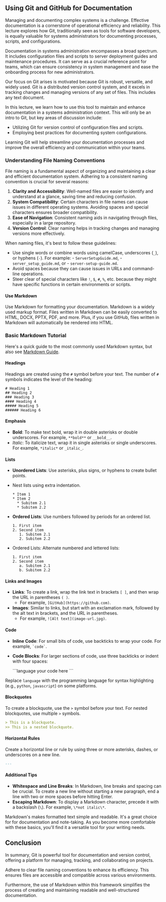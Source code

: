 ## Using Git and GitHub for Documentation

Managing and documenting complex systems is a challenge.
Effective documentation is a cornerstone of operational efficiency and reliability.
This lecture explores how Git, traditionally seen as tools for software developers,
is equally valuable for systems administrators for
documenting processes, scripts, and configurations.

Documentation in systems administration encompasses a broad spectrum.
It includes configuration files and scripts to
server deployment guides and maintenance procedures.
It can serve as a crucial reference point for teams,
which can ensure consistency in system management and
ease the onboarding process for new administrators.

Our focus on Git arises is motivated because Git is robust, versatile, and widely used.
Git is a distributed version control system, and
it excels in tracking changes and managing versions of any set of files.
This includes any text document.

In this lecture, we learn how to use this tool to maintain and enhance documentation
in a systems administration context.
This will only be an intro to Git, but key areas of discussion include:

- Utilizing Git for version control of configuration files and scripts.
- Employing best practices for documenting system configurations.

Learning Git will help streamline your documentation processes and
improve the overall efficiency and communication within your teams.

### Understanding File Naming Conventions

File naming is a fundamental aspect of organizing and maintaining a
clear and efficient documentation system.
Adhering to a consistent naming convention is crucial for several reasons:

1. **Clarity and Accessibility**: Well-named files are easier to identify and
   understand at a glance, saving time and reducing confusion.
2. **System Compatibility**: Certain characters in file names can cause issues
   in different operating systems. Avoiding spaces and special characters
   ensures broader compatibility.
3. **Ease of Navigation**: Consistent naming aids in navigating through files,
   especially in a large repository.
4. **Version Control**: Clear naming helps in tracking changes and managing
   versions more effectively.

When naming files, it's best to follow these guidelines:

- Use single words or combine words using camelCase, underscores (`_`), or
  hyphens (`-`). For example:
      - `ServerSetupGuide.md`,
      - `server_setup_guide.md`, or
      - `server-setup-guide.md`.
- Avoid spaces because they can cause issues in URLs and command-line operations.
- Steer clear of special characters like `!`, `$`, `#`, `%`, etc. because they
  might have specific functions in certain environments or scripts.

#### Use Markdown

Use Markdown for formatting your documentation.
Markdown is a widely used markup format.
Files written in Markdown can be easily converted to HTML, DOCX, PPTX, PDF, and more.
Plus, if you use GitHub, files written in Markdown will automatically be
rendered into HTML.

### Basic Markdown Tutorial

Here's a quick guide to the most commonly used Markdown syntax, but
also see [Markdown Guide][markdown_guide].

#### Headings

Headings are created using the `#` symbol before your text.
The number of `#` symbols indicates the level of the heading:

```
# Heading 1
## Heading 2
### Heading 3
#### Heading 4
##### Heading 5
###### Heading 6
```

#### Emphasis

- **Bold**: To make text bold, wrap it in double asterisks or double
  underscores. For example, `**bold**` or `__bold__`.
- *Italic*: To italicize text, wrap it in single asterisks or single
  underscores. For example, `*italic*` or `_italic_`.

#### Lists

- **Unordered Lists**: Use asterisks, plus signs, or hyphens to create bullet
  points.
- Nest lists using extra indentation.

  ```
  * Item 1
  * Item 2
    * Subitem 2.1
    * Subitem 2.2
  ```

- **Ordered Lists**: Use numbers followed by periods for an ordered list.

  ```
  1. First item
  2. Second item
     1. Subitem 2.1
     2. Subitem 2.2
  ```

- Ordered Lists: Alternate numbered and lettered lists:


  ```
  1. First item
  2. Second item
     a. Subitem 2.1
     b. Subitem 2.2
  ```

#### Links and Images

- **Links**: To create a link, wrap the link text in brackets `[ ]`, and then
  wrap the URL in parentheses `( )`. 
    - For example, `[GitHub](https://github.com)`.
- **Images**: Similar to links, but start with an exclamation mark, followed by
  the alt text in brackets, and the URL in parentheses. 
    - For example, `![Alt text](image-url.jpg)`.

#### Code

- **Inline Code**: For small bits of code, use backticks to wrap your code. For
  example, `` `code` ``.
- **Code Blocks**: For larger sections of code, use three backticks or indent
  with four spaces:

  \```language
  your code here
  \```

Replace `language` with the programming language for syntax highlighting
(e.g., `python`, `javascript`) on some platforms.

#### Blockquotes

To create a blockquote, use the `>` symbol before your text.
For nested blockquotes, use multiple `>` symbols.

```markdown
> This is a blockquote.
>> This is a nested blockquote.
```

#### Horizontal Rules

Create a horizontal line or rule by using three or more asterisks, dashes, or
underscores on a new line.

```markdown
---
```

#### Additional Tips

- **Whitespace and Line Breaks**: In Markdown, line breaks and spacing can be
  crucial. To create a new line without starting a new paragraph, end a line
  with two or more spaces before hitting Enter.
- **Escaping Markdown**: To display a Markdown character, precede it with a
  backslash (`\`). For example, `\*not italic\*`.

Markdown's makes formatted text simple and readable.
It's a great choice for for documentation and note-taking.
As you become more comfortable with these basics,
you'll find it a versatile tool for your writing needs.

## Conclusion

In summary, Git is powerful tool for documentation and version control,
offering a platform for managing, tracking, and collaborating on projects.

Adhere to clear file naming conventions to enhance its efficiency.
This ensures files are accessible and compatible across various environments.

Furthermore, the use of Markdown within this framework simplifies the process
of creating and maintaining readable and well-structured documentation.

[markdown_guide]:https://www.markdownguide.org/
